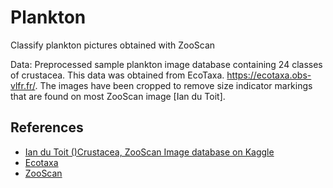 # Plankton
Classify plankton pictures obtained with ZooScan

Data: Preprocessed sample plankton image database containing 24 classes of crustacea. This data was obtained from EcoTaxa. https://ecotaxa.obs-vlfr.fr/. The images have been cropped to remove size indicator markings that are found on most ZooScan image [Ian du Toit].

## References
* [Ian du Toit  ()Crustacea, ZooScan Image database on Kaggle](https://www.kaggle.com/datasets/iandutoit/crustacea-zooscan-image-database)
* [Ecotaxa](https://ecotaxa.obs-vlfr.fr/)
* [ZooScan](http://www.hydroptic.com/index.php/public/Page/product_item/ZOOSCAN/french)
